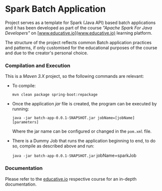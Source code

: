 # Spark Batch Application

Project serves as a template for Spark (Java API) based batch applications and it has been developed as part of the course *"Apache Spark For Java Developers"* on [www.educative.io](www.educative.io) learning platform.

The structure of the project reflects common Batch application practices and patterns, if only customised for the educational purposes of the course and due to the creator's personal choice.


### Compilation and Execution

This is a *Maven 3.X* project, so the following commands are relevant:

- To compile:

    `mvn clean package spring-boot:repackage`


- Once the application *jar* file is created, the program can be executed by running:

    `java -jar batch-app-0.0.1-SNAPSHOT.jar jobName=[jobName] [parameters]`

    Where the jar name can be configured or changed in the `pom.xml` file.

- There is a Dummy Job that runs the application beginning to end, to do so, compile as described above and run:

  `java -jar batch-app-0.0.1-SNAPSHOT.jar` jobName=sparkJob


### Documentation

Please refer to the [educative.io](www.educative.io) respective course for an in-depth documentation.




